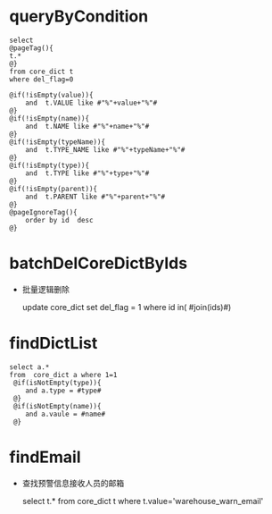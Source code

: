 queryByCondition
===


    select 
    @pageTag(){
    t.*
    @}
    from core_dict t
    where del_flag=0  

    @if(!isEmpty(value)){
        and  t.VALUE like #"%"+value+"%"#
    @}
    @if(!isEmpty(name)){
        and  t.NAME like #"%"+name+"%"#
    @}
    @if(!isEmpty(typeName)){
        and  t.TYPE_NAME like #"%"+typeName+"%"#
    @}
    @if(!isEmpty(type)){
        and  t.TYPE like #"%"+type+"%"#
    @}
    @if(!isEmpty(parent)){
        and  t.PARENT like #"%"+parent+"%"#
    @}
	@pageIgnoreTag(){
		order by id  desc
	@}
	    
    
    

batchDelCoreDictByIds
===

* 批量逻辑删除

    update core_dict set del_flag = 1 where id in( #join(ids)#)
    
    
findDictList
===

    select a.* 
    from  core_dict a where 1=1 
     @if(isNotEmpty(type)){
        and a.type = #type#
     @}
     @if(isNotEmpty(name)){
        and a.vaule = #name#
     @}

findEmail
===
* 查找预警信息接收人员的邮箱

    select
    t.*
    from core_dict t
    where t.value='warehouse_warn_email'
    